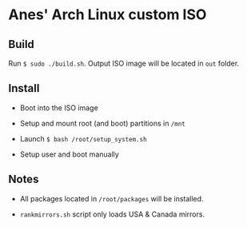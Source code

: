 # Anes' Arch Linux custom ISO

## Build

Run `$ sudo ./build.sh`. Output ISO image will be located in `out` folder.

## Install

- Boot into the ISO image

- Setup and mount root (and boot) partitions in `/mnt`

- Launch `$ bash /root/setup_system.sh`

- Setup user and boot manually

## Notes

- All packages located in `/root/packages` will be installed.

- `rankmirrors.sh` script only loads USA & Canada mirrors.
